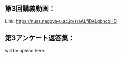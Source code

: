 ## 第3回講義動画：<br>
Link:
https://nuss.nagoya-u.ac.jp/s/aALfiDeLqbncbHD

## 第3アンケート返答集：<br>
will be uplead here.
